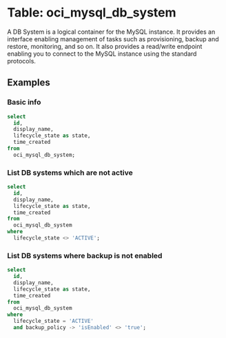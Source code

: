 # Table: oci_mysql_db_system

A DB System is a logical container for the MySQL instance. It provides an interface enabling management of tasks such as provisioning, backup and restore, monitoring, and so on. It also provides a read/write endpoint enabling you to connect to the MySQL instance using the standard protocols.

## Examples

### Basic info

```sql
select
  id,
  display_name,
  lifecycle_state as state,
  time_created
from
  oci_mysql_db_system;
```

### List DB systems which are not active

```sql
select
  id,
  display_name,
  lifecycle_state as state,
  time_created
from
  oci_mysql_db_system
where
  lifecycle_state <> 'ACTIVE';
```

### List DB systems where backup is not enabled

```sql
select
  id,
  display_name,
  lifecycle_state as state,
  time_created
from
  oci_mysql_db_system
where
  lifecycle_state = 'ACTIVE'
  and backup_policy -> 'isEnabled' <> 'true';
```
